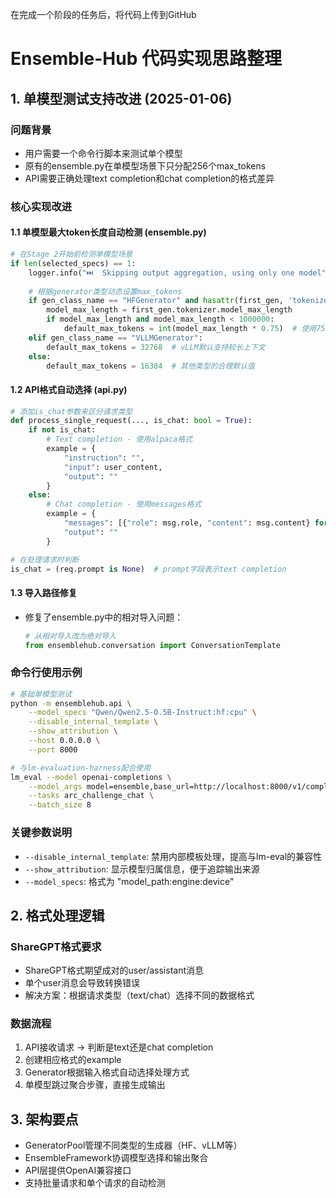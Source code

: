 在完成一个阶段的任务后，将代码上传到GitHub

# Ensemble-Hub 代码实现思路整理

## 1. 单模型测试支持改进 (2025-01-06)

### 问题背景
- 用户需要一个命令行脚本来测试单个模型
- 原有的ensemble.py在单模型场景下只分配256个max_tokens
- API需要正确处理text completion和chat completion的格式差异

### 核心实现改进

#### 1.1 单模型最大token长度自动检测 (ensemble.py)
```python
# 在Stage 2开始前检测单模型场景
if len(selected_specs) == 1:
    logger.info("⏭️  Skipping output aggregation, using only one model")
    
    # 根据generator类型动态设置max_tokens
    if gen_class_name == "HFGenerator" and hasattr(first_gen, 'tokenizer'):
        model_max_length = first_gen.tokenizer.model_max_length
        if model_max_length and model_max_length < 1000000:
            default_max_tokens = int(model_max_length * 0.75)  # 使用75%的最大长度
    elif gen_class_name == "VLLMGenerator":
        default_max_tokens = 32768  # vLLM默认支持较长上下文
    else:
        default_max_tokens = 16384  # 其他类型的合理默认值
```

#### 1.2 API格式自动选择 (api.py)
```python
# 添加is_chat参数来区分请求类型
def process_single_request(..., is_chat: bool = True):
    if not is_chat:
        # Text completion - 使用alpaca格式
        example = {
            "instruction": "",
            "input": user_content,
            "output": ""
        }
    else:
        # Chat completion - 使用messages格式
        example = {
            "messages": [{"role": msg.role, "content": msg.content} for msg in messages],
            "output": ""
        }

# 在处理请求时判断
is_chat = (req.prompt is None)  # prompt字段表示text completion
```

#### 1.3 导入路径修复
- 修复了ensemble.py中的相对导入问题：
  ```python
  # 从相对导入改为绝对导入
  from ensemblehub.conversation import ConversationTemplate
  ```

### 命令行使用示例
```bash
# 基础单模型测试
python -m ensemblehub.api \
    --model_specs "Qwen/Qwen2.5-0.5B-Instruct:hf:cpu" \
    --disable_internal_template \
    --show_attribution \
    --host 0.0.0.0 \
    --port 8000

# 与lm-evaluation-harness配合使用
lm_eval --model openai-completions \
    --model_args model=ensemble,base_url=http://localhost:8000/v1/completions,tokenizer_backend=None \
    --tasks arc_challenge_chat \
    --batch_size 8
```

### 关键参数说明
- `--disable_internal_template`: 禁用内部模板处理，提高与lm-eval的兼容性
- `--show_attribution`: 显示模型归属信息，便于追踪输出来源
- `--model_specs`: 格式为 "model_path:engine:device"

## 2. 格式处理逻辑

### ShareGPT格式要求
- ShareGPT格式期望成对的user/assistant消息
- 单个user消息会导致转换错误
- 解决方案：根据请求类型（text/chat）选择不同的数据格式

### 数据流程
1. API接收请求 → 判断是text还是chat completion
2. 创建相应格式的example
3. Generator根据输入格式自动选择处理方式
4. 单模型跳过聚合步骤，直接生成输出

## 3. 架构要点
- GeneratorPool管理不同类型的生成器（HF、vLLM等）
- EnsembleFramework协调模型选择和输出聚合
- API层提供OpenAI兼容接口
- 支持批量请求和单个请求的自动检测